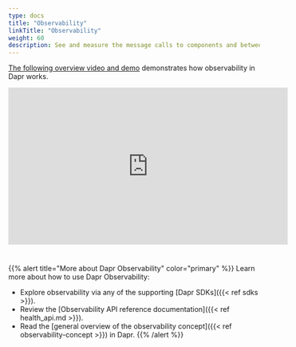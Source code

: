 ```yaml
---
type: docs
title: "Observability"
linkTitle: "Observability"
weight: 60
description: See and measure the message calls to components and between networked services
---
```


[The following overview video and demo](https://www.youtube.com/watch?v=0y7ne6teHT4&t=12652s) demonstrates how observability in Dapr works. 

<iframe width="560" height="315" src="https://www.youtube.com/embed/0y7ne6teHT4?si=iURnLk57t2zN-7zP&amp;start=12653" title="YouTube video player" style="padding-bottom:25px;" frameborder="0" allow="accelerometer; autoplay; clipboard-write; encrypted-media; gyroscope; picture-in-picture; web-share" allowfullscreen></iframe>

{{% alert title="More about Dapr Observability" color="primary" %}}
 Learn more about how to use Dapr Observability:
 - Explore observability via any of the supporting [Dapr SDKs]({{< ref sdks >}}). 
 - Review the [Observability API reference documentation]({{< ref health_api.md >}}).
 - Read the [general overview of the observability concept]({{< ref observability-concept >}}) in Dapr.
{{% /alert %}}
